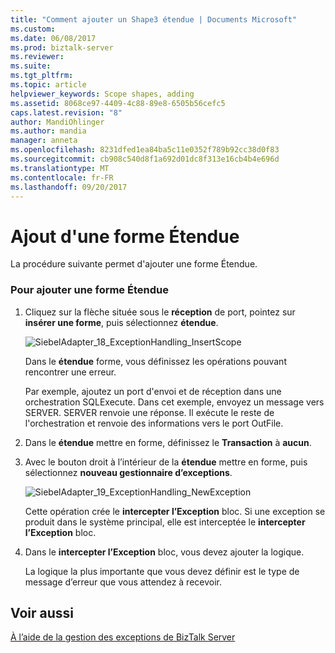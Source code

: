 ```yaml
---
title: "Comment ajouter un Shape3 étendue | Documents Microsoft"
ms.custom: 
ms.date: 06/08/2017
ms.prod: biztalk-server
ms.reviewer: 
ms.suite: 
ms.tgt_pltfrm: 
ms.topic: article
helpviewer_keywords: Scope shapes, adding
ms.assetid: 8068ce97-4409-4c88-89e8-6505b56cefc5
caps.latest.revision: "8"
author: MandiOhlinger
ms.author: mandia
manager: anneta
ms.openlocfilehash: 8231dfed1ea84ba5c11e0352f789b92cc38d0f83
ms.sourcegitcommit: cb908c540d8f1a692d01dc8f313e16cb4b4e696d
ms.translationtype: MT
ms.contentlocale: fr-FR
ms.lasthandoff: 09/20/2017
---
```

# <a name="how-to-add-a-scope-shape"></a>Ajout d'une forme Étendue
La procédure suivante permet d'ajouter une forme Étendue.  
  
### <a name="to-add-a-scope-shape"></a>Pour ajouter une forme Étendue  
  
1.  Cliquez sur la flèche située sous le **réception** de port, pointez sur **insérer une forme**, puis sélectionnez **étendue**.  
  
     ![](../core/media/siebeladapter-18-exceptionhandling-insertscope.gif "SiebelAdapter_18_ExceptionHandling_InsertScope")  
  
     Dans le **étendue** forme, vous définissez les opérations pouvant rencontrer une erreur.  
  
     Par exemple, ajoutez un port d'envoi et de réception dans une orchestration SQLExecute. Dans cet exemple, envoyez un message vers SERVER. SERVER renvoie une réponse. Il exécute le reste de l'orchestration et renvoie des informations vers le port OutFile.  
  
2.  Dans le **étendue** mettre en forme, définissez le **Transaction** à **aucun**.  
  
3.  Avec le bouton droit à l’intérieur de la **étendue** mettre en forme, puis sélectionnez **nouveau gestionnaire d’exceptions**.  
  
     ![](../core/media/siebeladapter-19-exceptionhandling-newexception.gif "SiebelAdapter_19_ExceptionHandling_NewException")  
  
     Cette opération crée le **intercepter l’Exception** bloc. Si une exception se produit dans le système principal, elle est interceptée le **intercepter l’Exception** bloc.  
  
4.  Dans le **intercepter l’Exception** bloc, vous devez ajouter la logique.  
  
     La logique la plus importante que vous devez définir est le type de message d’erreur que vous attendez à recevoir.  
  
## <a name="see-also"></a>Voir aussi  
 [À l’aide de la gestion des exceptions de BizTalk Server](../core/using-biztalk-server-exception-handling1.md)